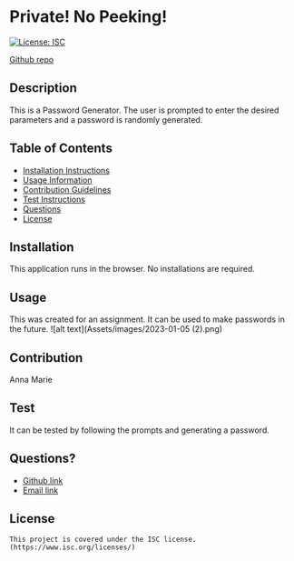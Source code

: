 # Private! No Peeking!

  [![License: ISC](https://img.shields.io/badge/License-ISC-blue.svg)](https://opensource.org/licenses/ISC)

  [Github repo](https://github.com/ampatte/TrackMyBusiness)

  ## Description
  This is a Password Generator. The user is prompted to enter the desired parameters and a password is randomly generated.

  ## Table of Contents
  - [Installation Instructions](#Installation)
  - [Usage Information](#Usage)
  - [Contribution Guidelines](#Contribution)
  - [Test Instructions](#Test)
  - [Questions](#Questions)
  - [License](#License)
  
  ## Installation
  This application runs in the browser. No installations are required.

  ## Usage
  This was created for an assignment. It can be used to make passwords in the future.
  ![alt text](Assets/images/2023-01-05 (2).png)
  
  ## Contribution
  Anna Marie

  ## Test
  It can be tested by following the prompts and generating a password.

  ## Questions?
  - [Github link](https://github.com/ampatte)
  - [Email link](ampatte717@gmail.com)

  ## License
    This project is covered under the ISC license.(https://www.isc.org/licenses/)
